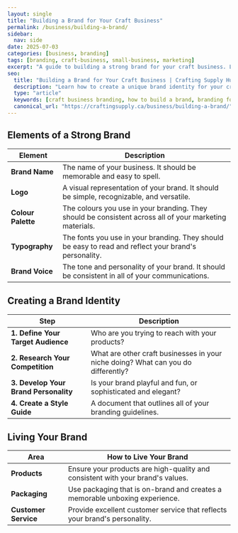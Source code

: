 ```yaml
---
layout: single
title: "Building a Brand for Your Craft Business"
permalink: /business/building-a-brand/
sidebar:
  nav: side
date: 2025-07-03
categories: [business, branding]
tags: [branding, craft-business, small-business, marketing]
excerpt: "A guide to building a strong brand for your craft business. Learn how to create a memorable brand that connects with customers."
seo:
  title: "Building a Brand for Your Craft Business | Crafting Supply Hub"
  description: "Learn how to create a unique brand identity for your craft business, from choosing a name and logo to developing a consistent visual style."
  type: "article"
  keywords: [craft business branding, how to build a brand, branding for makers]
  canonical_url: "https://craftingsupply.ca/business/building-a-brand/"
---
```


## Elements of a Strong Brand

| Element | Description |
|---|---|
| **Brand Name** | The name of your business. It should be memorable and easy to spell. |
| **Logo** | A visual representation of your brand. It should be simple, recognizable, and versatile. |
| **Colour Palette** | The colours you use in your branding. They should be consistent across all of your marketing materials. |
| **Typography** | The fonts you use in your branding. They should be easy to read and reflect your brand's personality. |
| **Brand Voice** | The tone and personality of your brand. It should be consistent in all of your communications. |

## Creating a Brand Identity

| Step | Description |
|---|---|
| **1. Define Your Target Audience** | Who are you trying to reach with your products? |
| **2. Research Your Competition** | What are other craft businesses in your niche doing? What can you do differently? |
| **3. Develop Your Brand Personality** | Is your brand playful and fun, or sophisticated and elegant? |
| **4. Create a Style Guide** | A document that outlines all of your branding guidelines. |

## Living Your Brand

| Area | How to Live Your Brand |
|---|---|
| **Products** | Ensure your products are high-quality and consistent with your brand's values. |
| **Packaging** | Use packaging that is on-brand and creates a memorable unboxing experience. |
| **Customer Service** | Provide excellent customer service that reflects your brand's personality. |